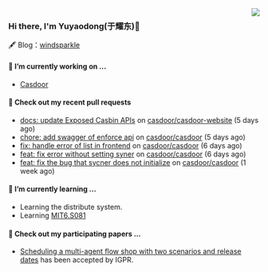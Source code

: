 <img align="right" src="https://github-readme-stats.vercel.app/api?username=leo220yuyaodog&show_icons=true&icon_color=805AD5&text_color=718096&bg_color=ffffff&hide_title=true" />

### Hi there, I'm Yuyaodong(于耀东)👋
🖋 Blog：[windsparkle](https://blog.windsparkle.top)
#### 🔭 I’m currently working on ...
- [Casdoor](https://github.com/casdoor)

#### 🔨 Check out my recent pull requests

- [docs: update Exposed Casbin APIs](https://github.com/casdoor/casdoor-website/pull/492) on [casdoor/casdoor-website](https://github.com/casdoor/casdoor-website) (5 days ago)
- [chore: add swagger of enforce api](https://github.com/casdoor/casdoor/pull/1931) on [casdoor/casdoor](https://github.com/casdoor/casdoor) (5 days ago)
- [fix: handle error of list in frontend](https://github.com/casdoor/casdoor/pull/1930) on [casdoor/casdoor](https://github.com/casdoor/casdoor) (6 days ago)
- [feat: fix error without setting syner](https://github.com/casdoor/casdoor/pull/1925) on [casdoor/casdoor](https://github.com/casdoor/casdoor) (6 days ago)
- [feat: fix the bug that sycner does not initialize](https://github.com/casdoor/casdoor/pull/1924) on [casdoor/casdoor](https://github.com/casdoor/casdoor) (1 week ago)

#### 🌱 I’m currently learning ...
- Learning the distribute system.
- Learning [MIT6.S081](https://pdos.csail.mit.edu/6.828/2021/schedule.html)

#### 📜 Check out my participating papers ...
- [Scheduling a multi-agent flow shop with two scenarios and release dates](https://www.tandfonline.com/doi/full/10.1080/00207543.2023.2188646) has been accepted by IGPR.

